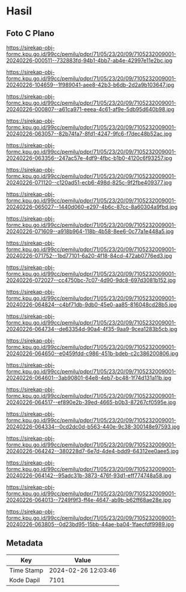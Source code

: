 # Hasil

## Foto C Plano

https://sirekap-obj-formc.kpu.go.id/99cc/pemilu/pdpr/71/05/23/20/09/7105232009001-20240226-000511--732883fd-94b1-4bb7-ab4e-42997e11e2bc.jpg

https://sirekap-obj-formc.kpu.go.id/99cc/pemilu/pdpr/71/05/23/20/09/7105232009001-20240226-104659--1f989041-aee8-42b3-b6db-2d2a9b103647.jpg

https://sirekap-obj-formc.kpu.go.id/99cc/pemilu/pdpr/71/05/23/20/09/7105232009001-20240226-000807--a61ca971-eeea-4c61-af9e-5db95d640b98.jpg

https://sirekap-obj-formc.kpu.go.id/99cc/pemilu/pdpr/71/05/23/20/09/7105232009001-20240226-063057--82b74fa7-8fd1-4247-9fc6-f7dec48b52ac.jpg

https://sirekap-obj-formc.kpu.go.id/99cc/pemilu/pdpr/71/05/23/20/09/7105232009001-20240226-063356--247ac57e-4df9-4fbc-b1b0-4120c6f93257.jpg

https://sirekap-obj-formc.kpu.go.id/99cc/pemilu/pdpr/71/05/23/20/09/7105232009001-20240226-071120--c120ad51-ecb6-498d-825c-9f2fbe409377.jpg

https://sirekap-obj-formc.kpu.go.id/99cc/pemilu/pdpr/71/05/23/20/09/7105232009001-20240226-065027--1440d060-e297-4b6c-87cc-8a60304a9fbd.jpg

https://sirekap-obj-formc.kpu.go.id/99cc/pemilu/pdpr/71/05/23/20/09/7105232009001-20240226-071609--a918b964-118b-4b58-8ee6-0c77a1e448a5.jpg

https://sirekap-obj-formc.kpu.go.id/99cc/pemilu/pdpr/71/05/23/20/09/7105232009001-20240226-071752--1bd77101-6a20-4f18-84cd-472ab0776ed3.jpg

https://sirekap-obj-formc.kpu.go.id/99cc/pemilu/pdpr/71/05/23/20/09/7105232009001-20240226-072027--cc4750bc-7c07-4d90-9dc8-697d3081b152.jpg

https://sirekap-obj-formc.kpu.go.id/99cc/pemilu/pdpr/71/05/23/20/09/7105232009001-20240226-064824--c4bf71db-9db0-45e0-aa85-816048cd28b5.jpg

https://sirekap-obj-formc.kpu.go.id/99cc/pemilu/pdpr/71/05/23/20/09/7105232009001-20240226-064734--de63354d-90a4-4f35-9aa9-9cea1283b5cb.jpg

https://sirekap-obj-formc.kpu.go.id/99cc/pemilu/pdpr/71/05/23/20/09/7105232009001-20240226-064650--e0459fdd-c986-451b-bdeb-c2c386200806.jpg

https://sirekap-obj-formc.kpu.go.id/99cc/pemilu/pdpr/71/05/23/20/09/7105232009001-20240226-064601--3ab90801-64e8-4eb7-bc48-1f74d131a11b.jpg

https://sirekap-obj-formc.kpu.go.id/99cc/pemilu/pdpr/71/05/23/20/09/7105232009001-20240226-064517--ef890e2b-39ed-4665-b0b3-87267cf0595e.jpg

https://sirekap-obj-formc.kpu.go.id/99cc/pemilu/pdpr/71/05/23/20/09/7105232009001-20240226-064334--0cd2dc0d-b563-440e-9c38-300148e97593.jpg

https://sirekap-obj-formc.kpu.go.id/99cc/pemilu/pdpr/71/05/23/20/09/7105232009001-20240226-064242--380228d7-6e7d-4de4-bdd9-64312ee0aee5.jpg

https://sirekap-obj-formc.kpu.go.id/99cc/pemilu/pdpr/71/05/23/20/09/7105232009001-20240226-064142--95adc31b-3873-476f-93d1-eff774748a58.jpg

https://sirekap-obj-formc.kpu.go.id/99cc/pemilu/pdpr/71/05/23/20/09/7105232009001-20240226-064013--7249f9f3-ff4e-4647-ab9b-b62ff68ae28e.jpg

https://sirekap-obj-formc.kpu.go.id/99cc/pemilu/pdpr/71/05/23/20/09/7105232009001-20240226-063805--0d23bd95-15bb-44ae-ba04-1faecfdf9989.jpg


## Metadata

| Key        | Value               |
| ---------- | ------------------- |
| Time Stamp | 2024-02-26 12:03:46 |
| Kode Dapil | 7101                |



